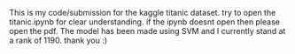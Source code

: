 This is my code/submission for the kaggle titanic dataset.
try to open the titanic.ipynb for clear understanding. if the ipynb doesnt open then please open the pdf.
The model has been made using SVM and I currently stand at a rank of 1190.
thank you :)

